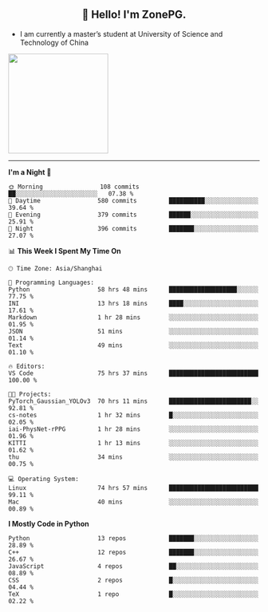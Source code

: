 <h2 align="center">👋 Hello! I'm ZonePG.</h2>

- I am currently a master’s student at University of Science and Technology of China

<img height=200 align="center" src="https://github-readme-stats.vercel.app/api?username=zonepg" />

-------

<!--START_SECTION:waka-->
**I'm a Night 🦉** 

```text
🌞 Morning                108 commits         ██░░░░░░░░░░░░░░░░░░░░░░░   07.38 % 
🌆 Daytime                580 commits         ██████████░░░░░░░░░░░░░░░   39.64 % 
🌃 Evening                379 commits         ██████░░░░░░░░░░░░░░░░░░░   25.91 % 
🌙 Night                  396 commits         ███████░░░░░░░░░░░░░░░░░░   27.07 % 
```


📊 **This Week I Spent My Time On** 

```text
🕑︎ Time Zone: Asia/Shanghai

💬 Programming Languages: 
Python                   58 hrs 48 mins      ███████████████████░░░░░░   77.75 % 
INI                      13 hrs 18 mins      ████░░░░░░░░░░░░░░░░░░░░░   17.61 % 
Markdown                 1 hr 28 mins        ░░░░░░░░░░░░░░░░░░░░░░░░░   01.95 % 
JSON                     51 mins             ░░░░░░░░░░░░░░░░░░░░░░░░░   01.14 % 
Text                     49 mins             ░░░░░░░░░░░░░░░░░░░░░░░░░   01.10 % 

🔥 Editors: 
VS Code                  75 hrs 37 mins      █████████████████████████   100.00 % 

🐱‍💻 Projects: 
PyTorch_Gaussian_YOLOv3  70 hrs 11 mins      ███████████████████████░░   92.81 % 
cs-notes                 1 hr 32 mins        █░░░░░░░░░░░░░░░░░░░░░░░░   02.05 % 
iai-PhysNet-rPPG         1 hr 28 mins        ░░░░░░░░░░░░░░░░░░░░░░░░░   01.96 % 
KITTI                    1 hr 13 mins        ░░░░░░░░░░░░░░░░░░░░░░░░░   01.62 % 
thu                      34 mins             ░░░░░░░░░░░░░░░░░░░░░░░░░   00.75 % 

💻 Operating System: 
Linux                    74 hrs 57 mins      █████████████████████████   99.11 % 
Mac                      40 mins             ░░░░░░░░░░░░░░░░░░░░░░░░░   00.89 % 
```

**I Mostly Code in Python** 

```text
Python                   13 repos            ███████░░░░░░░░░░░░░░░░░░   28.89 % 
C++                      12 repos            ███████░░░░░░░░░░░░░░░░░░   26.67 % 
JavaScript               4 repos             ██░░░░░░░░░░░░░░░░░░░░░░░   08.89 % 
CSS                      2 repos             █░░░░░░░░░░░░░░░░░░░░░░░░   04.44 % 
TeX                      1 repo              █░░░░░░░░░░░░░░░░░░░░░░░░   02.22 % 
```




<!--END_SECTION:waka-->
